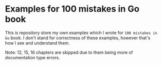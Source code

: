 # Examples for 100 mistakes in Go book

This is repository store my own examples which I wrote for `100 mistakes in Go` book. I don't stand for correctness of these examples, however that's how I see and understand them.

Note: 12, 15, 16 chapters are skipped due to them being more of documentation type errors.
